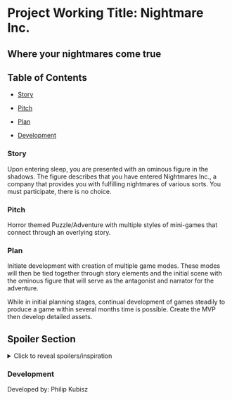 # Project Working Title: Nightmare Inc.

## Where your nightmares come true

## Table of Contents

- [Story](#story)

- [Pitch](#pitch)

- [Plan](#plan)

- [Development](#development)


### Story
Upon entering sleep, you are presented with an ominous figure in the shadows.
The figure describes that you have entered Nightmares Inc., a company that provides you with fulfilling nightmares of various sorts.
You must participate, there is no choice.

### Pitch
Horror themed Puzzle/Adventure with multiple styles of mini-games that connect through an overlying story.


### Plan
Initiate development with creation of multiple game modes.
These modes will then be tied together through story elements and the initial scene with the ominous figure that will serve as the antagonist and narrator for the adventure.

While in initial planning stages, continual development of games steadily to produce a game within several months time is possible. Create the MVP then develop detailed assets.

## Spoiler Section

<details>
<summary>Click to reveal spoilers/inspiration</summary>

- The ominous figure will bear a resemblance to Frampt in dark Souls 1, terrifying nightmare fuel figure, except this character will remain roughly 80% or more in the shadows when speakign to the player.
- Mini games will be designed after (common) nightmares that people encounter.
- Examples: Teeth falling out, falling off of the bed and there is no floor beneath, monsters from under the bed attempting to reach up and grab the person in bed.
</details>


### Development
Developed by: Philip Kubisz